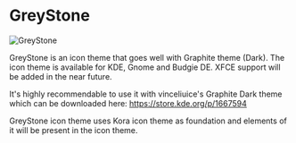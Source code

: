 # GreyStone
![GreyStone](https://github.com/user-attachments/assets/ed7f747d-0480-4203-80c6-05a4b36ed854)

GreyStone is an icon theme that goes well with Graphite theme (Dark). The icon theme is available for KDE, Gnome and Budgie DE. XFCE support will be added in the near future.

It's highly recommendable to use it with vinceliuice's Graphite Dark theme which can be downloaded here: https://store.kde.org/p/1667594

GreyStone icon theme uses Kora icon theme as foundation and elements of it will be present in the icon theme.
